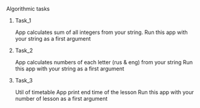 Algorithmic tasks

1. Task_1
 
	App calculates sum of all integers from your string.
	Run this app with your string as a first argument 

2. Task_2

	App calculates numbers of each letter (rus & eng) from your string
	Run this app with your string as a first argument 

 
3. Task_3

	Util of timetable
	App print end time of the lesson
	Run this app with your number of lesson as a first argument 


